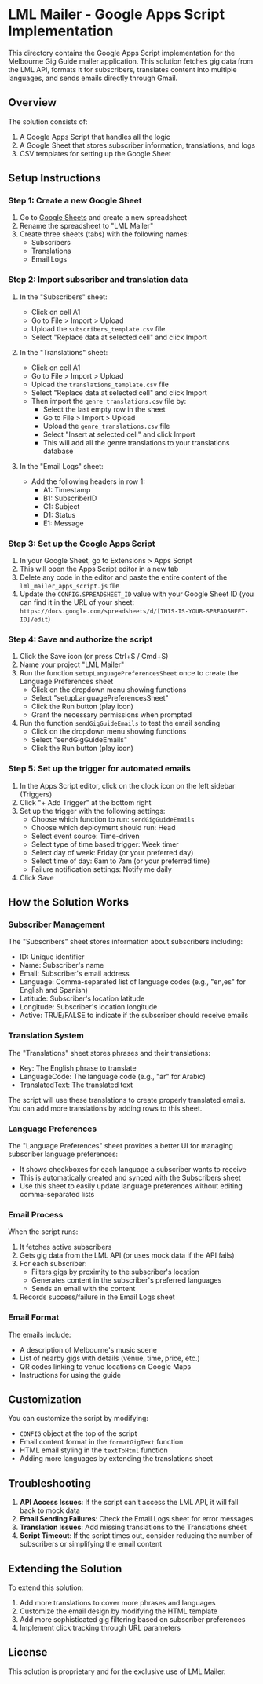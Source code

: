 # LML Mailer - Google Apps Script Implementation

This directory contains the Google Apps Script implementation for the Melbourne Gig Guide mailer application. This solution fetches gig data from the LML API, formats it for subscribers, translates content into multiple languages, and sends emails directly through Gmail.

## Overview

The solution consists of:

1. A Google Apps Script that handles all the logic
2. A Google Sheet that stores subscriber information, translations, and logs
3. CSV templates for setting up the Google Sheet

## Setup Instructions

### Step 1: Create a new Google Sheet

1. Go to [Google Sheets](https://sheets.google.com/) and create a new spreadsheet
2. Rename the spreadsheet to "LML Mailer"
3. Create three sheets (tabs) with the following names:
   - Subscribers
   - Translations
   - Email Logs

### Step 2: Import subscriber and translation data

1. In the "Subscribers" sheet:
   - Click on cell A1
   - Go to File > Import > Upload
   - Upload the `subscribers_template.csv` file
   - Select "Replace data at selected cell" and click Import

2. In the "Translations" sheet:
   - Click on cell A1
   - Go to File > Import > Upload
   - Upload the `translations_template.csv` file
   - Select "Replace data at selected cell" and click Import
   - Then import the `genre_translations.csv` file by:
     - Select the last empty row in the sheet
     - Go to File > Import > Upload
     - Upload the `genre_translations.csv` file
     - Select "Insert at selected cell" and click Import
     - This will add all the genre translations to your translations database

3. In the "Email Logs" sheet:
   - Add the following headers in row 1:
     - A1: Timestamp
     - B1: SubscriberID
     - C1: Subject
     - D1: Status
     - E1: Message

### Step 3: Set up the Google Apps Script

1. In your Google Sheet, go to Extensions > Apps Script
2. This will open the Apps Script editor in a new tab
3. Delete any code in the editor and paste the entire content of the `lml_mailer_apps_script.js` file
4. Update the `CONFIG.SPREADSHEET_ID` value with your Google Sheet ID (you can find it in the URL of your sheet: `https://docs.google.com/spreadsheets/d/[THIS-IS-YOUR-SPREADSHEET-ID]/edit`)

### Step 4: Save and authorize the script

1. Click the Save icon (or press Ctrl+S / Cmd+S)
2. Name your project "LML Mailer"
3. Run the function `setupLanguagePreferencesSheet` once to create the Language Preferences sheet
   - Click on the dropdown menu showing functions
   - Select "setupLanguagePreferencesSheet"
   - Click the Run button (play icon)
   - Grant the necessary permissions when prompted
4. Run the function `sendGigGuideEmails` to test the email sending
   - Click on the dropdown menu showing functions
   - Select "sendGigGuideEmails"
   - Click the Run button (play icon)

### Step 5: Set up the trigger for automated emails

1. In the Apps Script editor, click on the clock icon on the left sidebar (Triggers)
2. Click "+ Add Trigger" at the bottom right
3. Set up the trigger with the following settings:
   - Choose which function to run: `sendGigGuideEmails`
   - Choose which deployment should run: Head
   - Select event source: Time-driven
   - Select type of time based trigger: Week timer
   - Select day of week: Friday (or your preferred day)
   - Select time of day: 6am to 7am (or your preferred time)
   - Failure notification settings: Notify me daily
4. Click Save

## How the Solution Works

### Subscriber Management

The "Subscribers" sheet stores information about subscribers including:
- ID: Unique identifier
- Name: Subscriber's name
- Email: Subscriber's email address
- Language: Comma-separated list of language codes (e.g., "en,es" for English and Spanish)
- Latitude: Subscriber's location latitude
- Longitude: Subscriber's location longitude
- Active: TRUE/FALSE to indicate if the subscriber should receive emails

### Translation System

The "Translations" sheet stores phrases and their translations:
- Key: The English phrase to translate
- LanguageCode: The language code (e.g., "ar" for Arabic)
- TranslatedText: The translated text

The script will use these translations to create properly translated emails. You can add more translations by adding rows to this sheet.

### Language Preferences

The "Language Preferences" sheet provides a better UI for managing subscriber language preferences:
- It shows checkboxes for each language a subscriber wants to receive
- This is automatically created and synced with the Subscribers sheet
- Use this sheet to easily update language preferences without editing comma-separated lists

### Email Process

When the script runs:
1. It fetches active subscribers
2. Gets gig data from the LML API (or uses mock data if the API fails)
3. For each subscriber:
   - Filters gigs by proximity to the subscriber's location
   - Generates content in the subscriber's preferred languages
   - Sends an email with the content
4. Records success/failure in the Email Logs sheet

### Email Format

The emails include:
- A description of Melbourne's music scene
- List of nearby gigs with details (venue, time, price, etc.)
- QR codes linking to venue locations on Google Maps
- Instructions for using the guide

## Customization

You can customize the script by modifying:
- `CONFIG` object at the top of the script
- Email content format in the `formatGigText` function
- HTML email styling in the `textToHtml` function
- Adding more languages by extending the translations sheet

## Troubleshooting

1. **API Access Issues**: If the script can't access the LML API, it will fall back to mock data
2. **Email Sending Failures**: Check the Email Logs sheet for error messages
3. **Translation Issues**: Add missing translations to the Translations sheet
4. **Script Timeout**: If the script times out, consider reducing the number of subscribers or simplifying the email content

## Extending the Solution

To extend this solution:
1. Add more translations to cover more phrases and languages
2. Customize the email design by modifying the HTML template
3. Add more sophisticated gig filtering based on subscriber preferences
4. Implement click tracking through URL parameters

## License

This solution is proprietary and for the exclusive use of LML Mailer.
